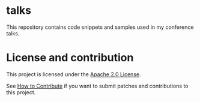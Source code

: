 # talks

This repository contains code snippets and samples used in my conference talks.

# License and contribution

This project is licensed under the [Apache 2.0 License](LICENSE).

See [How to Contribute](CONTRIBUTING.md) if you want to submit patches and contributions to this project.

